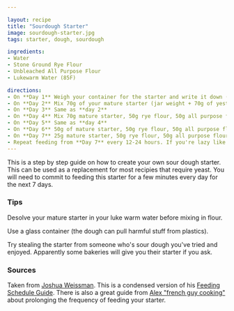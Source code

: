 ```yaml
---

layout: recipe
title: "Sourdough Starter"
image: sourdough-starter.jpg
tags: starter, dough, sourdough

ingredients:
- Water
- Stone Ground Rye Flour
- Unbleached All Purpose Flour
- Lukewarm Water (85F)

directions:
- On **Day 1** Weigh your container for the starter and write it down (important for the rest of this guide). Mix 100g of rye flour with 150g of water. Let sit at room temperatuer with a loose fitting lid on your container.
- On **Day 2** Mix 70g of your mature starter (jar weight + 70g of yesterdays stuff), 50g rye flour, 50g all purpose flour and 115g of water.
- On **Day 3** Same as **day 2**
- On **Day 4** Mix 70g mature starter, 50g rye flour, 50g all purpose flour and 100g water.
- On **Day 5** Same as **day 4**
- On **Day 6** 50g of mature starter, 50g rye flour, 50g all purpose flour and 100g water.
- On **Day 7** 25g mature starter, 50g rye flour, 50g all purpose flour and 100g water.
- Repeat feeding from **Day 7** every 12-24 hours. If you're lazy like me, pop it in the fridge and feed once a week (you can probably get away with 2 weeks but your pusing it).
---
```


This is a step by step guide on how to create your own sour dough starter. This can be used as a replacement for most recipies that require yeast. You will need to commit to feeding this starter for a few minutes every day for the next 7 days.

### Tips
Desolve your mature starter in your luke warm water before mixing in flour.

Use a glass container (the dough can pull harmful stuff from plastics).

Try stealing the starter from someone who's sour dough you've tried and enjoyed. Apparently some bakeries will give you their starter if you ask.

### Sources

Taken from [Joshua Weissman](https://www.youtube.com/watch?v=sTAiDki7AQA). 
This is a condensed version of his [Feeding Schedule Guide](http://bit.ly/sourdoughschedule). 
There is also a great guide from [Alex "french guy cooking"](https://www.youtube.com/watch?v=P_hR43eMgug) about prolonging the frequency of feeding your starter.